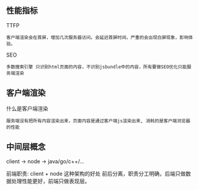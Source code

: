 ## 性能指标
TTFP
```
客户端渲染会在首屏，增加几次服务器访问。会延迟首屏时间，严重的会出现白屏现象，影响体验。
```
SEO
```
多数搜索引擎 只识别html页面的内容，不识别jsbundle中的内容，所有要做SEO优化只能服务端渲染 
```

## 客户端渲染

什么是客户端渲染
```
服务端没有把所有内容渲染出来，页面内容是通过客户端js渲染出来, 消耗的是客户端浏览器的性能
```

## 中间层概念

client -> node -> java/go/c++/...

前端职责: client + node
这种架构的好处
前后分离，职责分工明确，后端只做数据处理性能更好，前端只做表现层。
